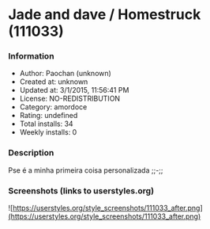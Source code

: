 # Jade and dave / Homestruck (111033)

### Information
- Author: Paochan (unknown)
- Created at: unknown
- Updated at: 3/1/2015, 11:56:41 PM
- License: NO-REDISTRIBUTION
- Category: amordoce
- Rating: undefined
- Total installs: 34
- Weekly installs: 0


### Description
Pse é a minha primeira coisa personalizada ;;-;;


### Screenshots (links to userstyles.org)
![https://userstyles.org/style_screenshots/111033_after.png](https://userstyles.org/style_screenshots/111033_after.png)


